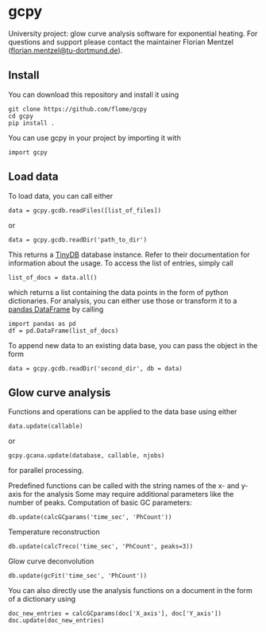 # gcpy
University project: glow curve analysis software for exponential heating.
For questions and support please contact the maintainer Florian Mentzel (florian.mentzel@tu-dortmund.de).

## Install

You can download this repository and install it using
```
git clone https://github.com/flome/gcpy
cd gcpy
pip install .
```
You can use gcpy in your project by importing it with
```
import gcpy
```

## Load data

To load data, you can call either
```
data = gcpy.gcdb.readFiles([list_of_files])
```

or

```
data = gcpy.gcdb.readDir('path_to_dir')
```
This returns a [TinyDB](https://tinydb.readthedocs.io/en/latest/) database instance. Refer to their documentation for information about the usage.
To access the list of entries, simply call

```
list_of_docs = data.all()
```
which returns a list containing the data points in the form of python dictionaries. For analysis, you can either use those or transform it to a [pandas DataFrame](https://pandas.pydata.org/) by calling
```
import pandas as pd
df = pd.DataFrame(list_of_docs)
```

To append new data to an existing data base, you can pass the object in the form
```
data = gcpy.gcdb.readDir('second_dir', db = data)
```

## Glow curve analysis

Functions and operations can be applied to the data base using either
```
data.update(callable)
```
or
```
gcpy.gcana.update(database, callable, njobs)
```
for parallel processing.

Predefined functions can be called with the string names of the x- and y- axis for the analysis
Some may require additional parameters like the number of peaks.
Computation of basic GC parameters: 

```
db.update(calcGCparams('time_sec', 'PhCount'))
```

Temperature reconstruction

```
db.update(calcTreco('time_sec', 'PhCount', peaks=3))
```

Glow curve deconvolution

```
db.update(gcFit('time_sec', 'PhCount'))
```

You can also directly use the analysis functions on a document in the form of a dictionary using
```
doc_new_entries = calcGCparams(doc['X_axis'], doc['Y_axis'])
doc.update(doc_new_entries)
```
